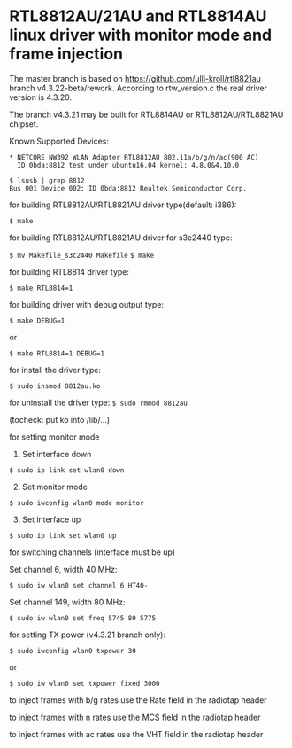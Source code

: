 # RTL8812AU/21AU and RTL8814AU linux driver with monitor mode and frame injection
The master branch is based on https://github.com/ulli-kroll/rtl8821au branch v4.3.22-beta/rework.
According to rtw_version.c the real driver version is 4.3.20.

The branch v4.3.21 may be built for RTL8814AU or RTL8812AU/RTL8821AU chipset. 

Known Supported Devices:

```
* NETCORE NW392 WLAN Adapter RTL8812AU 802.11a/b/g/n/ac(900 AC)
  ID 0bda:8812 test under ubuntu16.04 kernel: 4.8.0&4.10.0
```
```
$ lsusb | grep 8812
Bus 001 Device 002: ID 0bda:8812 Realtek Semiconductor Corp. 
```

for building RTL8812AU/RTL8821AU driver type(default: i386):

`$ make`

for building RTL8812AU/RTL8821AU driver for s3c2440 type:

`$ mv Makefile_s3c2440 Makefile`
`$ make`

for building RTL8814 driver type:

`$ make RTL8814=1`


for building driver with debug output type:

`$ make DEBUG=1`

or

`$ make RTL8814=1 DEBUG=1`

for install the driver type:

`$ sudo insmod 8812au.ko`

for uninstall the driver type:
`$ sudo rmmod 8812au`

(tocheck: put ko into /lib/...)

for setting monitor mode

1. Set interface down

  `$ sudo ip link set wlan0 down`

2. Set monitor mode

  `$ sudo iwconfig wlan0 mode monitor`

3. Set interface up

  `$ sudo ip link set wlan0 up`

for switching channels (interface must be up)

Set channel 6, width 40 MHz:
```
$ sudo iw wlan0 set channel 6 HT40-
```

Set channel 149, width 80 MHz:
```
$ sudo iw wlan0 set freq 5745 80 5775
```

for setting TX power (v4.3.21 branch only):
```
$ sudo iwconfig wlan0 txpower 30
```
or
```
$ sudo iw wlan0 set txpower fixed 3000
```

to inject frames with b/g rates use the Rate field in the radiotap header

to inject frames with n rates use the MCS field in the radiotap header

to inject frames with ac rates use the VHT field in the radiotap header 

